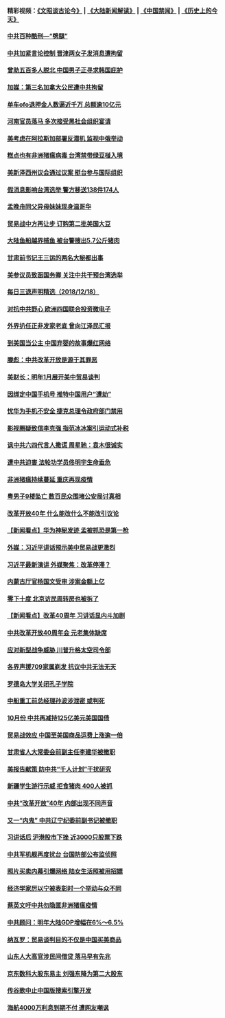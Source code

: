 #### 精彩视频：[《文昭谈古论今》](https://github.com/gfw-breaker/wenzhao/blob/master/README.md?t=12191230) | [《大陆新闻解读》](https://github.com/gfw-breaker/ntdtv-comedy/blob/master/README.md?t=12191230) | [《中国禁闻》](https://github.com/gfw-breaker/ntdtv-news/blob/master/README.md?t=12191230) | [《历史上的今天》](https://github.com/gfw-breaker/today-in-history/blob/master/README.md?t=12191230) 

#### [中共百种酷刑—“劈腿”](../pages/nsc413/n10915819.md?t=12191230) 

#### [中共加紧言论控制 晋津两女子发消息遭拘留](../pages/nsc413/n10919551.md?t=12191230) 

#### [曾助五百多人脱北 中国男子正寻求韩国庇护](../pages/nsc413/n10919978.md?t=12191230) 

#### [加媒：第三名加拿大公民遭中共拘留](../pages/nsc413/n10919843.md?t=12191230) 

#### [单车ofo退押金人数逼近千万 总额逾10亿元](../pages/nsc413/n10919605.md?t=12191230) 

#### [河南官员落马 多次接受黑社会组织宴请](../pages/nsc413/n10919382.md?t=12191230) 

#### [美考虑在阿拉斯加部署反潜机 监视中俄举动](../pages/nsc413/n10919530.md?t=12191230) 

#### [糕点也有非洲猪瘟病毒 台湾禁带绿豆椪入境](../pages/nsc413/n10919240.md?t=12191230) 

#### [美新泽西州议会通过议案 挺台参与国际组织](../pages/nsc413/n10919430.md?t=12191230) 

#### [假消息影响台湾选举 警方移送138件174人](../pages/nsc413/n10919364.md?t=12191230) 

#### [孟晚舟同父异母妹妹现身温哥华](../pages/nsc413/n10919283.md?t=12191230) 

#### [贸易战中方再让步 订购第二批美国大豆](../pages/nsc413/n10919154.md?t=12191230) 

#### [大陆鱼船越界捕鱼 被台警搜出5.7公斤猪肉](../pages/nsc413/n10919237.md?t=12191230) 

#### [甘肃前书记王三运的两名大秘都出事](../pages/nsc413/n10919169.md?t=12191230) 


#### [美参议员致函国务卿 关注中共干预台湾选举](../pages/nsc413/n10919095.md?t=12191230) 

#### [每日三退声明精选（2018/12/18）](../pages/nsc413/n10919167.md?t=12191230) 

#### [对抗中共野心 欧洲四国联合投资微电子](../pages/nsc413/n10918997.md?t=12191230) 

#### [外界扒任正非发家老底 曾向江泽民汇报](../pages/nsc413/n10918808.md?t=12191230) 

#### [到美国当公主 中国弃婴的故事爆红网络](../pages/nsc413/n10918856.md?t=12191230) 

#### [滕彪：中共改革开放是源于其罪恶](../pages/nsc413/n10918773.md?t=12191230) 

#### [美财长：明年1月展开美中贸易谈判](../pages/nsc413/n10918842.md?t=12191230) 

#### [因绑定中国手机号 推特中国用户“遭劫”](../pages/nsc413/n10918563.md?t=12191230) 

#### [忧华为手机不安全 捷克总理令政府部门禁用](../pages/nsc413/n10918771.md?t=12191230) 

#### [影视圈疑致信李克强 指范冰冰案引运动式补税](../pages/nsc413/n10918813.md?t=12191230) 

#### [讽中共六四代言人撒谎 周星驰：袁木很诚实](../pages/nsc413/n10918532.md?t=12191230) 

#### [遭中共迫害 法轮功学员佟明宇生命垂危](../pages/nsc413/n10918238.md?t=12191230) 

#### [非洲猪瘟持续蔓延 重庆再现疫情](../pages/nsc413/n10918618.md?t=12191230) 

#### [粤男子9楼坠亡 数百民众围堵公安局讨真相](../pages/nsc413/n10918585.md?t=12191230) 

#### [改革开放40年 什么能改什么不能改引议论](../pages/nsc413/n10918595.md?t=12191230) 

#### [【新闻看点】华为神秘发迹 孟被抓恐是第一枪](../pages/nsc413/n10918492.md?t=12191230) 

#### [外媒：习近平讲话预示美中贸易战更激烈](../pages/nsc413/n10918487.md?t=12191230) 

#### [习近平最新演讲 外媒聚焦：改革停滞？](../pages/nsc413/n10918212.md?t=12191230) 

#### [内蒙古厅官杨国文受审 涉案金额上亿](../pages/nsc413/n10916805.md?t=12191230) 

#### [零下十度 北京访民周转房也被拆了](../pages/nsc413/n10918541.md?t=12191230) 

#### [【新闻看点】改革40周年 习讲话显内斗加剧](../pages/nsc413/n10918330.md?t=12191230) 

#### [中共改革开放40周年会 元老集体缺席](../pages/nsc413/n10918475.md?t=12191230) 

#### [应对新型战争威胁 川普升格太空司令部](../pages/nsc413/n10918501.md?t=12191230) 

#### [各界声援709家属剃发 抗议中共无法无天](../pages/nsc413/n10918409.md?t=12191230) 

#### [罗德岛大学关闭孔子学院](../pages/nsc413/n10918386.md?t=12191230) 

#### [中船重工前总经理孙波涉泄密 或判死](../pages/nsc413/n10918408.md?t=12191230) 

#### [10月份 中共再减持125亿美元美国国债](../pages/nsc413/n10918279.md?t=12191230) 

#### [贸易战效应 中国至美国商品运费上涨逾一倍](../pages/nsc413/n10918337.md?t=12191230) 

#### [甘肃省人大常委会前副主任李建华被撤职](../pages/nsc413/n10917751.md?t=12191230) 

#### [美报告献策 防中共“千人计划”干扰研究](../pages/nsc413/n10916712.md?t=12191230) 

#### [新疆学生游行示威 拒食猪肉 400人被抓](../pages/nsc413/n10917809.md?t=12191230) 


#### [中共“改革开放”40年 内部出现不同声音](../pages/nsc413/n10917987.md?t=12191230) 

#### [又一“内鬼” 中共辽宁纪委前副书记被撤职](../pages/nsc413/n10917834.md?t=12191230) 

#### [习讲话后 沪港股市下挫 近3000只股票下跌](../pages/nsc413/n10917730.md?t=12191230) 

#### [中共军机舰再度扰台 台国防部公布监侦照](../pages/nsc413/n10917777.md?t=12191230) 

#### [照片买卖内幕引爆网络 陆女生活照被用招嫖](../pages/nsc413/n10917483.md?t=12191230) 

#### [经济学家厉以宁被表彰时一个举动与众不同](../pages/nsc413/n10917526.md?t=12191230) 

#### [蔡英文吁中共勿隐匿非洲猪瘟疫情](../pages/nsc413/n10917642.md?t=12191230) 

#### [中共顾问：明年大陆GDP增幅在6%～6.5%](../pages/nsc413/n10917474.md?t=12191230) 

#### [纳瓦罗：贸易谈判目的不仅是中国买美商品](../pages/nsc413/n10917018.md?t=12191230) 

#### [山东人大高官涉民间借贷 落马早有先兆](../pages/nsc413/n10917498.md?t=12191230) 

#### [京东数科大股东易主 刘强东降为第二大股东](../pages/nsc413/n10917257.md?t=12191230) 

#### [传谷歌中止中国版搜索引擎开发](../pages/nsc413/n10917439.md?t=12191230) 

#### [海航4000万利息到期不付 遭网友嘲讽](../pages/nsc413/n10916814.md?t=12191230) 


